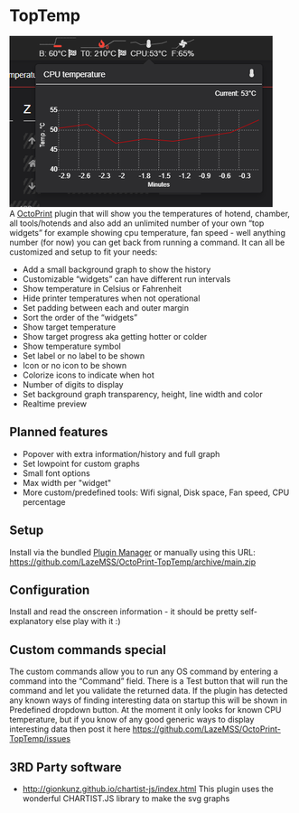 # TopTemp
![](extras/main.png)<br/>
A [OctoPrint](https://github.com/foosel/OctoPrint) plugin that will show you the temperatures of hotend, chamber, all tools/hotends and also add an unlimited number of your own “top widgets” for example showing cpu temperature, fan speed - well anything number (for now) you can get back from running a command.
It can all be customized and setup to fit your needs:
* Add a small background graph to show the history
* Customizable “widgets” can have different run intervals 
* Show temperature in Celsius or Fahrenheit
* Hide printer temperatures when not operational
* Set padding between each and outer margin
* Sort the order of the “widgets”
* Show target temperature
* Show target progress aka getting hotter or colder
* Show temperature symbol
* Set label or no label to be shown
* Icon or no icon to be shown
* Colorize icons to indicate when hot
* Number of digits to display
* Set background graph transparency, height, line width and color
* Realtime preview

## Planned features
* Popover with extra information/history and full graph
* Set lowpoint for custom graphs
* Small font options
* Max width per "widget"
* More custom/predefined tools: Wifi signal, Disk space, Fan speed, CPU percentage

## Setup
Install via the bundled [Plugin Manager](https://github.com/foosel/OctoPrint/wiki/Plugin:-Plugin-Manager)
or manually using this URL:
    https://github.com/LazeMSS/OctoPrint-TopTemp/archive/main.zip

## Configuration
Install and read the onscreen information - it should be pretty self-explanatory else play with it :) 

## Custom commands special
The custom commands allow you to run any OS command by entering a command into the “Command” field. There is a Test button that will run the command and let you validate the returned data.
If the plugin has detected any known ways of finding interesting data on startup this will be shown in Predefined dropdown button.
At the moment it only looks for known CPU temperature, but if you know of any good generic ways to display interesting data then post it here https://github.com/LazeMSS/OctoPrint-TopTemp/issues

## 3RD Party software
* http://gionkunz.github.io/chartist-js/index.html
This plugin uses the wonderful CHARTIST.JS library to make the svg graphs
